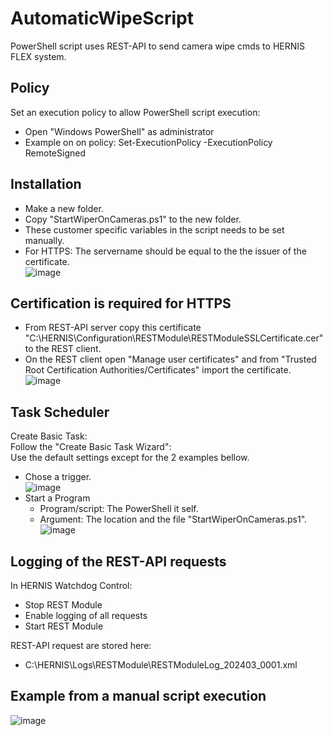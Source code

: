 # AutomaticWipeScript
PowerShell script uses REST-API to send camera wipe cmds to HERNIS FLEX system.
## Policy
Set an execution policy to allow PowerShell script execution:<br>
* Open "Windows PowerShell" as administrator<br>
* Example on on policy: Set-ExecutionPolicy -ExecutionPolicy RemoteSigned
## Installation
* Make a new folder.<br>
* Copy "StartWiperOnCameras.ps1" to the new folder.
* These customer specific variables in the script needs to be set manually.<br>
* For HTTPS: The servername should be equal to the the issuer of the certificate.<br>
![image](https://github.com/LeifKlemetsen-eaton/AutomaticWipeScript/assets/115617622/2c1f841e-d99b-46ba-9d99-6b10f3b3f9e0)
## Certification is required for HTTPS
* From REST-API server copy this certificate "C:\HERNIS\Configuration\RESTModule\RESTModuleSSLCertificate.cer" to the REST client.<br>
* On the REST client open "Manage user certificates" and from "Trusted Root Certification Authorities/Certificates" import the certificate.
![image](https://github.com/LeifKlemetsen-eaton/AutomaticWipeScript/assets/115617622/221d92a2-4c5e-451c-a396-7d80cbf7379f)
## Task Scheduler
Create Basic Task:<br>
Follow the "Create Basic Task Wizard":<br>
Use the default settings except for the 2 examples bellow.<br>
* Chose a trigger.<br>
![image](https://github.com/LeifKlemetsen-eaton/AutomaticWipeScript/assets/115617622/b969060d-e1a3-47ba-a9fc-3fa81f0cf1c8)
* Start a Program<br>
  * Program/script: The PowerShell it self.<br>
  * Argument: The location and the file "StartWiperOnCameras.ps1".<br>
![image](https://github.com/LeifKlemetsen-eaton/AutomaticWipeScript/assets/115617622/be38ef81-bf89-4361-a536-89299752cfff)
## Logging of the REST-API requests
In HERNIS Watchdog Control:<br>
* Stop REST Module
* Enable logging of all requests
* Start REST Module

REST-API request are stored here:
* C:\HERNIS\Logs\RESTModule\RESTModuleLog_202403_0001.xml
## Example from a manual script execution
![image](https://github.com/LeifKlemetsen-eaton/AutomaticWipeScript/assets/115617622/4e44f05e-877f-4f72-902e-e949d43b7f56)
